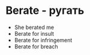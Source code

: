 # Berate - ругать




- She berated me
- Berate for insult
- Berate for infringement
- Berate for breach